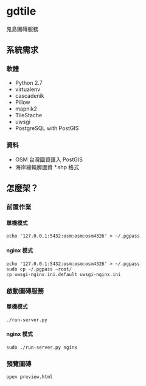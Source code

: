 # gdtile
鬼島圖磚服務

## 系統需求
### 軟體
* Python 2.7
* virtualenv
* cascadenik
* Pillow
* mapnik2
* TileStache
* uwsgi
* PostgreSQL with PostGIS

### 資料
* OSM 台灣圖資匯入 PostGIS
* 海岸線輪廓圖資 *.shp 格式

## 怎麼架？
### 前置作業
#### 單機模式
```!bash
echo '127.0.0.1:5432:osm:osm:osm4326' > ~/.pgpass
```

#### nginx 模式
```!bash
echo '127.0.0.1:5432:osm:osm:osm4326' > ~/.pgpass
sudo cp ~/.pgpass ~root/
cp uwsgi-nginx.ini.default uwsgi-nginx.ini
```

### 啟動圖磚服務
#### 單機模式
```!bash
./run-server.py
```

#### nginx 模式
```!bash
sudo ./run-server.py nginx
```

### 預覽圖磚
```!bash
open preview.html
```
